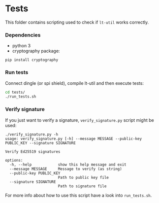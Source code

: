 # Tests

This folder contains scripting used to check if `lt-util` works correctly.

### Dependencies

* python 3
* cryptography package:

```
pip install cryptography
```

### Run tests

Connect dingle (or spi shield), compile lt-util and then execute tests:

```bash
cd tests/
./run_tests.sh
```

### Verify signature

If you just want to verify a signature, `verify_signature.py` script might be used:
```
./verify_signature.py -h
usage: verify_signature.py [-h] --message MESSAGE --public-key PUBLIC_KEY --signature SIGNATURE

Verify Ed25519 signatures

options:
  -h, --help            show this help message and exit
  --message MESSAGE     Message to verify (as string)
  --public-key PUBLIC_KEY
                        Path to public key file
  --signature SIGNATURE
                        Path to signature file

```

For more info about how to use this script have a look into `run_tests.sh`.